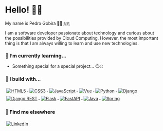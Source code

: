 # Hello! 👋🏻

My name is Pedro Gobira 👨🏻‍🇧🇷

I am a software developer passionate about technology and curious about the possibilities provided by Cloud Computing. However, the most important thing is that I am always willing to learn and use new technologies.

### 🌱 I’m currently learning...
- Something special for a special project... 😉🤐

### 🚧 I build with...
<p align="">
  
<a href="#">
<img alt="HTML5" src="https://img.shields.io/badge/html5-%23E34F26.svg?style=for-the-badge&logo=html5&logoColor=white" style="vertical-align:top; margin:4px"/>
</a>

<a href="#">
<img alt="CSS3" src="https://img.shields.io/badge/css3-%231572B6.svg?style=for-the-badge&logo=css3&logoColor=white" style="vertical-align:top; margin:4px"/>
</a>
  
<a href="#">
<img alt="JavaScript" src="https://img.shields.io/badge/javascript-%23323330.svg?style=for-the-badge&logo=javascript&logoColor=%23F7DF1E" style="vertical-align:top; margin:4px"/>
</a>
  
<a href="#">
<img alt="Vue" src="https://img.shields.io/badge/vuejs-%2335495e.svg?style=for-the-badge&logo=vuedotjs&logoColor=%234FC08D" style="vertical-align:top; margin:4px"/>  
</a>

<a href="#">
<img alt="Python" src="https://img.shields.io/badge/python-%2314354C.svg?style=for-the-badge&logo=python&logoColor=white" style="vertical-align:top; margin:4px"/>
</a>
  
<a href="#">
<img alt="Django" src="https://img.shields.io/badge/Django-092E20?style=for-the-badge&logo=django&logoColor=white" style="vertical-align:top; margin:4px"/>
</a>

<a href="#">
<img alt="Django REST" src="https://img.shields.io/badge/DJANGO-REST-ff1709?style=for-the-badge&logo=django&logoColor=white&color=ff1709&labelColor=gray" style="vertical-align:top; margin:4px"/>
</a>
  
<a href="#">
<img alt="Flask" src="https://img.shields.io/badge/Flask-000000?style=for-the-badge&logo=flask&logoColor=white" style="vertical-align:top; margin:4px"/>
</a>
  
<a href="#">
<img alt="FastAPI" src="https://img.shields.io/badge/fastapi-109989?style=for-the-badge&logo=FASTAPI&logoColor=white" style="vertical-align:top; margin:4px"/>
</a>

<a href="#">
<img alt="Java" src="https://img.shields.io/badge/java-%23ED8B00.svg?style=for-the-badge&logo=java&logoColor=white" style="vertical-align:top; margin:4px"/>
</a>

<a href="#">
<img alt="Spring" src="https://img.shields.io/badge/spring-%236DB33F.svg?style=for-the-badge&logo=spring&logoColor=white" style="vertical-align:top; margin:4px"/>
</a>

</p>

### 📢 Find me elsewhere

<p align="left">
<a href="https://www.linkedin.com/in/pedro-gobira/">
<img alt="LinkedIn" src="https://img.shields.io/badge/linkedin-%230077B5.svg?style=for-the-badge&logo=linkedin&logoColor=white" style="vertical-align:top; margin:4px"/>
</a>
</p>
